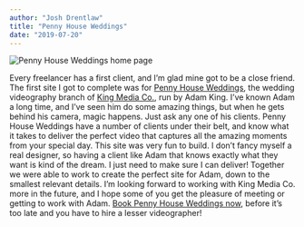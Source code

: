 ```yaml
---
author: "Josh Drentlaw"
title: "Penny House Weddings"
date: "2019-07-20"
---
```


<img src="pennyhouseweddings.png" alt="Penny House Weddings home page" />

Every freelancer has a first client, and I’m glad mine got to be a close friend. The first site I got to complete was for [Penny House Weddings](https://pennyhouseweddings.com "Penny House Weddings Home page"), the wedding videography branch of [King Media Co.](https://kingmediaco.com "King Media Co. Home page"), run by Adam King.
I’ve known Adam a long time, and I’ve seen him do some amazing things, but when he gets behind his camera, magic happens. Just ask any one of his clients. Penny House Weddings have a number of clients under their belt, and know what it takes to deliver the perfect video that captures all the amazing moments from your special day.
This site was very fun to build. I don’t fancy myself a real designer, so having a client like Adam that knows exactly what they want is kind of the dream. I just need to make sure I can deliver! Together we were able to work to create the perfect site for Adam, down to the smallest relevant details.
I’m looking forward to working with King Media Co. more in the future, and I hope some of you get the pleasure of meeting or getting to work with Adam. [Book Penny House Weddings now](https://pennyhouseweddings.com/contact/ "Penny House Weddings Contact Page"), before it’s too late and you have to hire a lesser videographer!